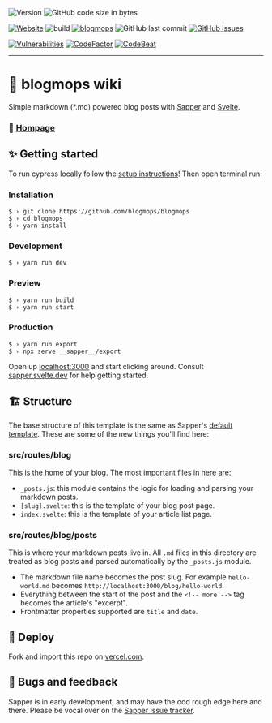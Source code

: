 ![Version](https://img.shields.io/github/package-json/v/blogmops/blogmops/master?color=violet&label=stable)
![GitHub code size in bytes](https://img.shields.io/github/languages/code-size/blogmops/blogmops?label=size&color=violet)

[![Website](https://img.shields.io/website?down_color=%23e60a33&down_message=offline&up_color=%2315c11a&up_message=online&url=https%3A%2F%2Fimg.shields.io%2Fwebsite%2Fhttp%2Fblogmops.vercel.app.svg)](https://blogmops.vercel.app)
![build](https://github.com/blogmops/blogmops/workflows/build/badge.svg)
[![blogmops](https://img.shields.io/endpoint?url=https://dashboard.cypress.io/badge/detailed/yzmnzn/preview&style=flat&logo=cypress)](https://dashboard.cypress.io/projects/yzmnzn/runs)
![GitHub last commit](https://img.shields.io/github/last-commit/blogmops/blogmops)
[![GitHub issues](https://img.shields.io/github/issues/blogmops/blogmops)](https://github.com/blogmops/blogmops)

[![Vulnerabilities](https://snyk.io/test/github/blogmops/blogmops/badge.svg)](https://snyk.io/test/github/blogmops/blogmops)
[![CodeFactor](https://www.codefactor.io/repository/github/blogmops/blogmops/badge)](https://www.codefactor.io/repository/github/blogmops/blogmops)
[![CodeBeat](https://codebeat.co/badges/32933d2d-df84-4e7f-bc10-2bd7c4747a5b)](https://codebeat.co/projects/github-com-blogmops-blogmops-master)

---

# 🧾 blogmops wiki

Simple markdown (*.md) powered blog posts with [Sapper](https://github.com/sveltejs/sapper) and [Svelte](https://github.com/sveltejs/svelte).

### 🧷 [Hompage](https://blogmops.vercel.app/)

## ✨ Getting started

To run cypress locally follow the [setup instructions](https://cypress.io)!
Then open terminal run:

### Installation
```shell
$ › git clone https://github.com/blogmops/blogmops
$ › cd blogmops
$ › yarn install
```

### Development
```shell
$ › yarn run dev
```

### Preview
```shell
$ › yarn run build
$ › yarn run start
```

### Production
```shell
$ › yarn run export
$ › npx serve __sapper__/export
```

Open up [localhost:3000](http://localhost:3000) and start clicking around.
Consult [sapper.svelte.dev](https://sapper.svelte.dev) for help getting started.


## 🏗 Structure

The base structure of this template is the same as Sapper's [default template](https://github.com/sveltejs/sapper-template/). These are some of the new things you'll find here:

### src/routes/blog

This is the home of your blog. The most important files in here are:

- `_posts.js`: this module contains the logic for loading and parsing your markdown posts.
- `[slug].svelte`: this is the template of your blog post page.
- `index.svelte`: this is the template of your article list page.

### src/routes/blog/posts

This is where your markdown posts live in. All `.md` files in this directory are treated as blog posts and parsed automatically by the `_posts.js` module.

- The markdown file name becomes the post slug. For example `hello-world.md` becomes `http://localhost:3000/blog/hello-world`.
- Everything between the start of the post and the `<!-- more -->` tag becomes the article's "excerpt".
- Frontmatter properties supported are `title` and `date`.


## 🚀 Deploy

Fork and import this repo on [vercel.com](https://www.vercel.com/).

## 🐛 Bugs and feedback

Sapper is in early development, and may have the odd rough edge here and there. Please be vocal over on the [Sapper issue tracker](https://github.com/sveltejs/sapper/issues).
